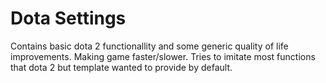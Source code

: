 # Dota Settings
Contains basic dota 2 functionallity and some generic quality of life improvements.
Making game faster/slower. Tries to imitate most functions that dota 2 but template wanted to provide by default.